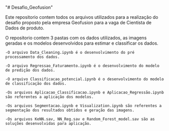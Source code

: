"# Desafio_Geofusion" 

Este repositorio contem todos os arquivos utilizados para a realização do desafio proposto pela empresa Geofusion para a vaga de Cientista de Dados de produto.

O repositorio contem 3 pastas com os dados utilizados, as imagens geradas e os modelos desenvolvidos para estimar e classificar os dados.

    -O arquivo Data_Cleaning.ipynb é o desenvolvimento do pré processamento dos dados.

    -O arquivo Regressao_Faturamento.ipynb é o desenvolvimento do modelo de predição dos dados.

    -O arquivo Classificacao_potencial.ipynb é o desenvolvimento do modelo de classificação dos dados.

    -Os arquivos Aplicacao_Classificacao.ipynb e Aplicacao_Regressão.ipynb são referentes a aplicação dos modelos.

    -Os arquivos Segmentacao.ipynb e Visualization.ipynb são referentes a segmentação dos resultados obtidos e geração das imagens.

    -Os arquivos KeNN.sav, NN_Reg.sav e Random_Forest_model.sav são as soluções desenvolvidas para aplicação.
